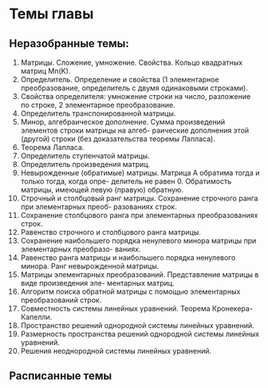# Темы главы

## Неразобранные темы:
1. Матрицы. Сложение, умножение. Свойства. Кольцо квадратных матриц Mn(K).
2. Определитель. Определение и свойства (1 элементарное преобразование, определитель с двумя
одинаковыми строками).
3. Свойства определителя: умножение строки на число, разложение по строке, 2 элементарное
преобразование.
4. Определитель транспонированной матрицы.
5. Минор, алгебраическое дополнение. Сумма произведений элементов строки матрицы на алгеб-
раические дополнения этой (другой) строки (без доказательства теоремы Лапласа).
6. Теорема Лапласа.
7. Определитель ступенчатой матрицы.
8. Определитель произведения матриц.
9. Невырожденные (обратимые) матрицы. Матрица A обратима тогда и только тогда, когда опре-
делитель не равен 0. Обратимость матрицы, имеющей левую (правую) обратную.
10. Строчный и столбцовый ранг матрицы. Сохранение строчного ранга при элементарных преоб-
разованиях строк.
11. Сохранение столбцового ранга при элементарных преобразованиях строк.
12. Равенство строчного и столбцового ранга матрицы.
13. Сохранение наибольшего порядка ненулевого минора матрицы при элементарных преобразо-
ваниях.
14. Равенство ранга матрицы и наибольшего порядка ненулевого минора. Ранг невырожденной
матрицы.
15. Матрицы элементарных преобразований. Представление матрицы в виде произведения эле-
ментарных матриц.
16. Алгоритм поиска обратной матрицы с помощью элементарных преобразований строк.
17. Совместность системы линейных уравнений. Теорема Кронекера-Капелли.
18. Пространство решений однородной системы линейных уравнений.
19. Размерность пространства решений однородной системы линейных уравнений.
20. Решения неоднородной системы линейных уравнений.

## Расписанные темы
